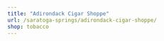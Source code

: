 ```yaml
---
title: "Adirondack Cigar Shoppe"
url: /saratoga-springs/adirondack-cigar-shoppe/
shop: tobacco
---
```

